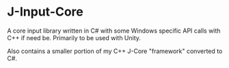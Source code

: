 # J-Input-Core
A core input library written in C# with some Windows specific API calls with C++ if need be. Primarily to be used with Unity.

Also contains a smaller portion of my C++ J-Core "framework" converted to C#.
